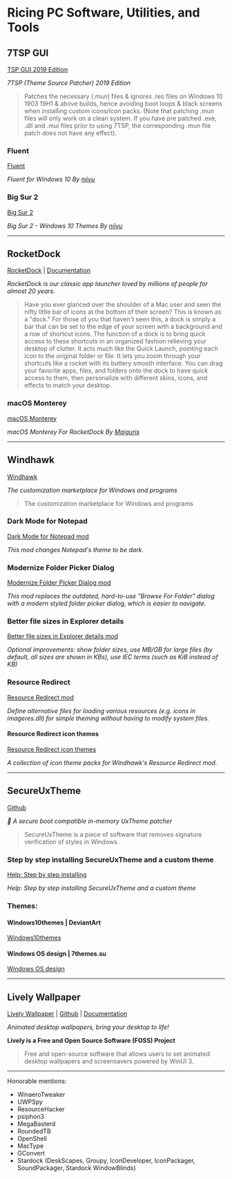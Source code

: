 # Ricing PC Software, Utilities, and Tools

## 7TSP GUI

[TSP GUI 2019 Edition](https://www.deviantart.com/devillnside/art/7TSP-GUI-2019-Edition-804769422)

*7TSP (Theme Source Patcher) 2019 Edition*

> Patches the necessary (.mun) files & ignores .res files on Windows 10 1903 19H1 & above builds, hence avoiding boot loops & black screens when installing custom icons/icon packs. (Note that patching .mun files will only work on a clean system. If you have pre patched .exe, .dll and .mui files prior to using 7TSP,  the corresponding .mun file patch does not have any effect).

### Fluent

[Fluent](https://www.deviantart.com/niivu/art/Fluent-for-Windows-10-859643776)

*Fluent for Windows 10 By [niivu](https://www.deviantart.com/niivu)*

### Big Sur 2

[Big Sur 2](https://www.deviantart.com/niivu/art/Big-Sur-2-Windows-10-Themes-861727886)

*Big Sur 2 - Windows 10 Themes By [niivu](https://www.deviantart.com/niivu)*

---

## RocketDock

[RocketDock](https://punklabs.com/rocketdock) | [Documentation](https://punklabs.com/content/projects/rocketdock/help/English/index.html)

*RocketDock is our classic app launcher loved by millions of people for almost 20 years.*

> Have you ever glanced over the shoulder of a Mac user and seen the nifty little bar of icons at the bottom of their screen? This is known as a "dock." For those of you that haven't seen this, a dock is simply a bar that can be set to the edge of your screen with a background and a row of shortcut icons. The function of a dock is to bring quick access to these shortcuts in an organized fashion relieving your desktop of clutter. It acts much like the Quick Launch, pointing each icon to the original folder or file. It lets you zoom through your shortcuts like a rocket with its buttery smooth interface. You can drag your favorite apps, files, and folders onto the dock to have quick access to them, then personalize with different skins, icons, and effects to match your desktop.

### macOS Monterey

[macOS Monterey](https://www.deviantart.com/maiguris/art/macOS-Monterey-For-RocketDock-883172529)

*macOS Monterey For RocketDock By [Maiguris](https://www.deviantart.com/maiguris)*

---

## Windhawk

[Windhawk](https://windhawk.net/)

*The customization marketplace for Windows and programs*

> The customization marketplace for Windows and programs

### Dark Mode for Notepad

[Dark Mode for Notepad mod](https://windhawk.net/mods/notepad-dark-mode)

*This mod changes Notepad's theme to be dark.*

### Modernize Folder Picker Dialog

[Modernize Folder Picker Dialog mod](https://windhawk.net/mods/modernize-folder-picker-dialog)

*This mod replaces the outdated, hard-to-use "Browse For Folder" dialog with a modern styled folder picker dialog, which is easier to navigate.*

### Better file sizes in Explorer details

[Better file sizes in Explorer details mod](https://windhawk.net/mods/explorer-details-better-file-sizes)

*Optional improvements: show folder sizes, use MB/GB for large files (by default, all sizes are shown in KBs), use IEC terms (such as KiB instead of KB)*

### Resource Redirect

[Resource Redirect mod](https://windhawk.net/mods/icon-resource-redirect)

*Define alternative files for loading various resources (e.g. icons in imageres.dll) for simple theming without having to modify system files.*

#### Resource Redirect icon themes

[Resource Redirect icon themes](https://github.com/niivu/resource-redirect-icon-themes)

*A collection of icon theme packs for Windhawk's Resource Redirect mod.*

---

## SecureUxTheme

[Github](https://github.com/namazso/SecureUxTheme)

*🎨 A secure boot compatible in-memory UxTheme patcher*

> SecureUxTheme is a piece of software that removes signature verification of styles in Windows.

### Step by step installing SecureUxTheme and a custom theme

[Help: Step by step installing](https://github.com/namazso/SecureUxTheme/wiki/Help:-Step-by-step-installing-SecureUxTheme-and-a-custom-theme)

*Help: Step by step installing SecureUxTheme and a custom theme*

### Themes:

#### Windows10themes | DeviantArt

[Windows10themes](https://www.deviantart.com/tag/windows10themes)

#### Windows OS design | 7themes.su

[Windows OS design](https://7themes.su/)

---

## Lively Wallpaper

[Lively Wallpaper](https://www.rocksdanister.com/lively/) | [Github](https://github.com/rocksdanister/lively) | [Documentation](https://github.com/rocksdanister/lively/wiki)

*Animated desktop wallpapers, bring your desktop to life!*

**Lively is a Free and Open Source Software (FOSS) Project**

> Free and open-source software that allows users to set animated desktop wallpapers and screensavers powered by WinUI 3.

---

Honorable mentions:

- WinaeroTweaker
- UWPSpy
- ResourceHacker
- psiphon3
- MegaBasterd
- RoundedTB
- OpenShell
- MacType
- GConvert
- Stardock (DeskScapes, Groupy, IconDeveloper, IconPackager, SoundPackager, Stardock WindowBlinds)

